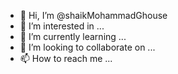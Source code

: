 - 👋 Hi, I’m @shaikMohammadGhouse
- 👀 I’m interested in ...
- 🌱 I’m currently learning ...
- 💞️ I’m looking to collaborate on ...
- 📫 How to reach me ...

<!---
shaikMohammadGhouse/shaikMohammadGhouse is a ✨ special ✨ repository because its `README.md` (this file) appears on your GitHub profile.
You can click the Preview link to take a look at your changes.
--->

